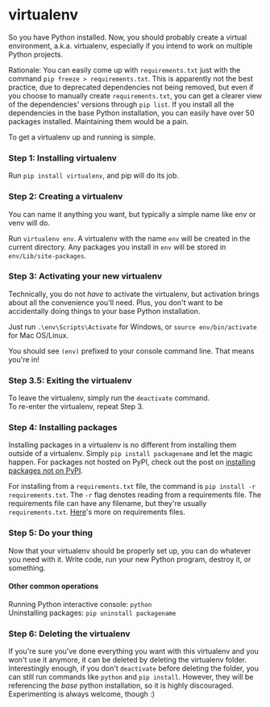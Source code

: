 # virtualenv

So you have Python installed. Now, you should probably create a virtual environment, a.k.a. virtualenv, especially if you intend to work on multiple Python projects.

Rationale: You can easily come up with ```requirements.txt``` just with the command ```pip freeze > requirements.txt```. This is apparently not the best practice, due to deprecated dependencies not being removed, but even if you choose to manually create ```requirements.txt```, you can get a clearer view of the dependencies' versions through ```pip list```. If you install all the dependencies in the base Python installation, you can easily have over 50 packages installed. Maintaining them would be a pain.

To get a virtualenv up and running is simple.

### Step 1: Installing virtualenv
Run ```pip install virtualenv```, and pip will do its job.

### Step 2: Creating a virtualenv
You can name it anything you want, but typically a simple name like env or venv will do.

Run ```virtualenv env```. A virtualenv with the name ```env``` will be created in the current directory. Any packages you install in ```env``` will be stored in ```env/Lib/site-packages```.

### Step 3: Activating your new virtualenv
Technically, you do not _have_ to activate the virtualenv, but activation brings about all the convenience you'll need. Plus, you don't want to be accidentally doing things to your base Python installation.

Just run ```.\env\Scripts\Activate``` for Windows, or ```source env/bin/activate``` for Mac OS/Linux.

You should see ```(env)``` prefixed to your console command line. That means you're in!

### Step 3.5: Exiting the virtualenv
To leave the virtualenv, simply run the ```deactivate``` command.</br>
To re-enter the virtualenv, repeat Step 3.

### Step 4: Installing packages
Installing packages in a virtualenv is no different from installing them outside of a virtualenv. Simply ```pip install packagename``` and let the magic happen. For packages not hosted on PyPI, check out the post on [installing packages not on PyPI](https://humanivore.github.io/python-things/installing-packages-not-on-pypi).

For installing from a ```requirements.txt``` file, the command is ```pip install -r requirements.txt```. The ```-r``` flag denotes reading from a requirements file. The requirements file can have any filename, but they're usually ```requirements.txt```. [Here](https://pip.pypa.io/en/latest/user_guide/#requirements-files)'s more on requirements files.

### Step 5: Do your thing
Now that your virtualenv should be properly set up, you can do whatever you need with it. Write code, run your new Python program, destroy it, or something.

#### Other common operations
Running Python interactive console: ```python```</br>
Uninstalling packages: ```pip uninstall packagename```

### Step 6: Deleting the virtualenv
If you're sure you've done everything you want with this virtualenv and you won't use it anymore, it can be deleted by deleting the virtualenv folder. Interestingly enough, if you don't ```deactivate``` before deleting the folder, you can still run commands like ```python``` and ```pip install```. However, they will be referencing the _base_ python installation, so it is highly discouraged. Experimenting is always welcome, though :)
